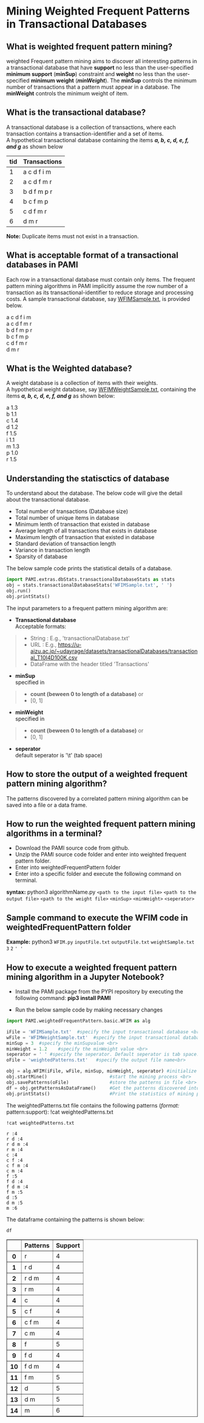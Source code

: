 # Mining Weighted Frequent Patterns in Transactional Databases

## What is weighted frequent pattern mining?

weighted Frequent pattern mining aims to discover all interesting patterns in a transactional database that have **support** no less than the user-specified **minimum support** (**minSup**) constraint and **weight** no less than the user-specified **minimum weight** (**_minWeight_**).  The **minSup** controls the minimum number of transactions that a pattern must appear in a database. The **minWeight** controls the minimum weight of item. <br>

## What is the transactional database?

A transactional database is a collection of transactions, where each transaction contains a transaction-identifier and a set of items. <br> A hypothetical transactional database containing the items **_a, b, c, d, e, f, and g_** as shown below

| tid | Transactions |
|-----|--------------|
| 1   | a c d f i m  |
| 2   | a c d f m r  |
| 3   | b d f m p r  | 
| 4   | b c f m p    |
| 5   | c d f m  r   |
| 6   | d m r        |

__Note:__  Duplicate items must not exist in a transaction.

## What is acceptable format of a transactional databases in PAMI

Each row in a transactional database must contain only items. The frequent pattern mining algorithms in PAMI implicitly assume the row number of a transaction as its transactional-identifier to reduce storage and processing costs. A sample transactional database, say [WFIMSample.txt](WFIMSample.txt), is provided below.

a c d f i m <br>
a c d f m r <br>
b d f m p r <br>
b c f m p  <br>
c d f m  r  <br>
d m r  <br>

## What is the Weighted database?

A weight database is a collection of items with their weights. <br> 
A hypothetical weight database, say [WFIMWeightSample.txt](WFIMWeightSample.txt), containing the items **_a, b, c, d, e, f, and g_** as shown below:

a 1.3  <br>
b 1.1  <br>
c 1.4  <br>
d 1.2  <br>
f 1.5  <br>
i 1.1  <br>
m 1.3  <br>
p 1.0  <br>
r 1.5  <br>

## Understanding the statisctics of database

To understand about the database. The below code will give the detail about the transactional database.
* Total number of transactions (Database size)
* Total number of unique items in database
* Minimum lenth of transaction that existed in database
* Average length of all transactions that exists in database
* Maximum length of transaction that existed in database
* Standard deviation of transaction length
* Variance in transaction length
* Sparsity of database

The below sample code prints the statistical details of a database.


```python
import PAMI.extras.dbStats.transactionalDatabaseStats as stats 
obj = stats.transactionalDatabaseStats('WFIMSample.txt', ' ') 
obj.run() 
obj.printStats() 
```

The input parameters to a frequent pattern mining algorithm are: 
* __Transactional database__  <br> Acceptable formats:
> * String : E.g., 'transactionalDatabase.txt'
> * URL  : E.g., https://u-aizu.ac.jp/~udayrage/datasets/transactionalDatabases/transactional_T10I4D100K.csv
> * DataFrame with the header titled 'Transactions'

* __minSup__  <br> specified in 
> * __count (beween 0 to length of a database)__ or 
> * [0, 1]

* __minWeight__  <br> specified in 
> * __count (beween 0 to length of a database)__ or 
> * [0, 1]

* __seperator__ <br> default seperator is '\t' (tab space)

## How to store the output of a weighted frequent pattern mining algorithm?
The patterns discovered by a correlated pattern mining algorithm can be saved into a file or a data frame.

## How to run the weighted frequent pattern mining algorithms in a terminal?

* Download the PAMI source code from github.
* Unzip the PAMI source code folder and enter into weighted frequent pattern folder.
* Enter into weightedFrequentPattern folder
* Enter into a specific folder and execute the  following command on terminal.

__syntax:__ python3 algorithmName.py `<path to the input file>` `<path to the output file>` `<path to the weight file>` `<minSup>` `<minWeight>` `<seperator>`

## Sample command to execute the WFIM code in weightedFrequentPattern folder

__Example:__ python3 `WFIM.py` `inputFile.txt` `outputFile.txt` `weightSample.txt` `3` `2` `' '`

## How to execute a weighted frequent pattern mining algorithm in a Jupyter Notebook?

- Install the PAMI package from the PYPI repository by executing the following command:   **pip3 install PAMI**
* Run the below sample code by making necessary changes


```python
import PAMI.weightedFrequentPattern.basic.WFIM as alg 

iFile = 'WFIMSample.txt'  #specify the input transactional database <br>
wFile = 'WFIMWeightSample.txt'  #specify the input transactional database <br>
minSup = 3  #specify the minSupvalue <br>
minWeight = 1.2    #specify the minWeight value <br>
seperator = ' ' #specify the seperator. Default seperator is tab space. <br>
oFile = 'weightedPatterns.txt'   #specify the output file name<br>

obj = alg.WFIM(iFile, wFile, minSup, minWeight, seperator) #initialize the algorithm <br>
obj.startMine()                       #start the mining process <br>
obj.savePatterns(oFile)               #store the patterns in file <br>
df = obj.getPatternsAsDataFrame()     #Get the patterns discovered into a dataframe <br>
obj.printStats()                      #Print the statistics of mining process
```

The weightedPatterns.txt file contains the following patterns (*format:* pattern:support): !cat weightedPatterns.txt


```terminal
!cat weightedPatterns.txt
```

    r :4 
    r d :4 
    r d m :4 
    r m :4 
    c :4 
    c f :4 
    c f m :4 
    c m :4 
    f :5 
    f d :4 
    f d m :4 
    f m :5 
    d :5 
    d m :5 
    m :6 


The dataframe containing the patterns is shown below:


```python
df
```




<div>
<style scoped>
    .dataframe tbody tr th:only-of-type {
        vertical-align: middle;
    }

    .dataframe tbody tr th {
        vertical-align: top;
    }

    .dataframe thead th {
        text-align: right;
    }
</style>
<table border="1" class="dataframe">
  <thead>
    <tr style="text-align: right;">
      <th></th>
      <th>Patterns</th>
      <th>Support</th>
    </tr>
  </thead>
  <tbody>
    <tr>
      <th>0</th>
      <td>r</td>
      <td>4</td>
    </tr>
    <tr>
      <th>1</th>
      <td>r d</td>
      <td>4</td>
    </tr>
    <tr>
      <th>2</th>
      <td>r d m</td>
      <td>4</td>
    </tr>
    <tr>
      <th>3</th>
      <td>r m</td>
      <td>4</td>
    </tr>
    <tr>
      <th>4</th>
      <td>c</td>
      <td>4</td>
    </tr>
    <tr>
      <th>5</th>
      <td>c f</td>
      <td>4</td>
    </tr>
    <tr>
      <th>6</th>
      <td>c f m</td>
      <td>4</td>
    </tr>
    <tr>
      <th>7</th>
      <td>c m</td>
      <td>4</td>
    </tr>
    <tr>
      <th>8</th>
      <td>f</td>
      <td>5</td>
    </tr>
    <tr>
      <th>9</th>
      <td>f d</td>
      <td>4</td>
    </tr>
    <tr>
      <th>10</th>
      <td>f d m</td>
      <td>4</td>
    </tr>
    <tr>
      <th>11</th>
      <td>f m</td>
      <td>5</td>
    </tr>
    <tr>
      <th>12</th>
      <td>d</td>
      <td>5</td>
    </tr>
    <tr>
      <th>13</th>
      <td>d m</td>
      <td>5</td>
    </tr>
    <tr>
      <th>14</th>
      <td>m</td>
      <td>6</td>
    </tr>
  </tbody>
</table>
</div>


